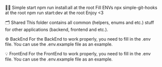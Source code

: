 🏃‍♂️ Simple start
npm run install:all at the root
Fill ENVs
npx simple-git-hooks at the root
npm run start:dev at the root
Enjoy <3

🗂 Shared
This folder contains all common (helpers, enums and etc.) stuff for other applications (backend, frontend and etc.).

⚙️ BackEnd
For the BackEnd to work properly, you need to fill in the .env file. You can use the .env.example file as an example.

💡 FrontEnd
For the FrontEnd to work properly, you need to fill in the .env file. You can use the .env.example file as an example.

